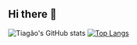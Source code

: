 ## Hi there 👋                         

![Tiagão's GitHub stats](https://github-readme-stats.vercel.app/api?username=naii-souza&show_icons=true&theme=radical)
[![Top Langs](https://github-readme-stats.vercel.app/api/top-langs/?username=naii-souza)](https://github.com/anuraghazra/github-readme-stats)
